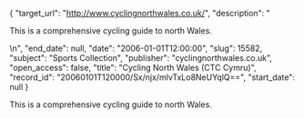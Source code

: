 {
  "target_url": "http://www.cyclingnorthwales.co.uk/", 
  "description": "<p>This is a comprehensive cycling guide to north Wales.</p>\n", 
  "end_date": null, 
  "date": "2006-01-01T12:00:00", 
  "slug": 15582, 
  "subject": "Sports Collection", 
  "publisher": "cyclingnorthwales.co.uk", 
  "open_access": false, 
  "title": "Cycling North Wales (CTC Cymru)", 
  "record_id": "20060101T120000/Sx/njx/mlvTxLo8NeUYqlQ==", 
  "start_date": null
}

<p>This is a comprehensive cycling guide to north Wales.</p>
